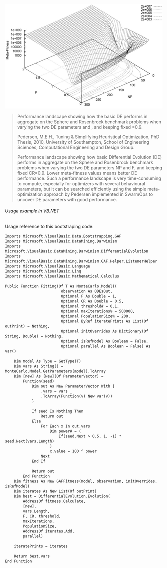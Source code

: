 ![](./DE_Meta-Fitness_Landscape_(Sphere_and_Rosenbrock).jpg)
> Performance landscape showing how the basic DE performs in aggregate on the Sphere and Rosenbrock benchmark problems when varying the two DE parameters and , and keeping fixed =0.9.
>
> Pedersen, M.E.H., Tuning & Simplifying Heuristical Optimization, PhD Thesis, 2010, University of Southampton, School of Engineering Sciences, Computational Engineering and Design Group.
>
> Performance landscape showing how basic Differential Evolution (DE) performs in aggregate on the Sphere and Rosenbrock benchmark problems when varying the two DE parameters NP and F, and keeping fixed CR=0.9. Lower meta-fitness values means better DE performance. Such a performance landscape is very time-consuming to compute, especially for optimizers with several behavioural parameters, but it can be searched efficiently using the simple meta-optimization approach by Pedersen implemented in SwarmOps to uncover DE parameters with good performance.

###### Usage example in VB.NET

Usage reference to this bootstraping code:

```vbnet
Imports Microsoft.VisualBasic.Data.Bootstrapping.GAF
Imports Microsoft.VisualBasic.DataMining.Darwinism
Imports Microsoft.VisualBasic.DataMining.Darwinism.DifferentialEvolution
Imports Microsoft.VisualBasic.DataMining.Darwinism.GAF.Helper.ListenerHelper
Imports Microsoft.VisualBasic.Language
Imports Microsoft.VisualBasic.Linq
Imports Microsoft.VisualBasic.Mathematical.Calculus

Public Function Fitting(Of T As MonteCarlo.Model)(
                         observation As ODEsOut,
                         Optional F As Double = 1,
                         Optional CR As Double = 0.5,
                         Optional threshold# = 0.1,
                         Optional maxIterations% = 500000,
                         Optional PopulationSize% = 200,
                         Optional ByRef iteratePrints As List(Of outPrint) = Nothing,
                         Optional initOverrides As Dictionary(Of String, Double) = Nothing,
                         Optional isRefModel As Boolean = False,
                         Optional parallel As Boolean = False) As var()

    Dim model As Type = GetType(T)
    Dim vars As String() = MonteCarlo.Model.GetParameters(model).ToArray
    Dim [new] As [New](Of ParameterVector) =
        Function(seed)
            Dim out As New ParameterVector With {
                .vars = vars _
                .ToArray(Function(v) New var(v))
            }

            If seed Is Nothing Then
                Return out
            Else
                For Each x In out.vars
                    Dim power# = (
                        If(seed.Next > 0.5, 1, -1) * seed.Next(vars.Length)
                    )
                    x.value = 100 ^ power
                Next
            End If

            Return out
        End Function
    Dim fitness As New GAFFitness(model, observation, initOverrides, isRefModel)
    Dim iterates As New List(Of outPrint)
    Dim best = DifferentialEvolution.Evolution(
        AddressOf fitness.Calculate,
        [new],
        vars.Length,
        F, CR, threshold,
        maxIterations,
        PopulationSize,
        AddressOf iterates.Add,
        parallel)

    iteratePrints = iterates

    Return best.vars
End Function
```
